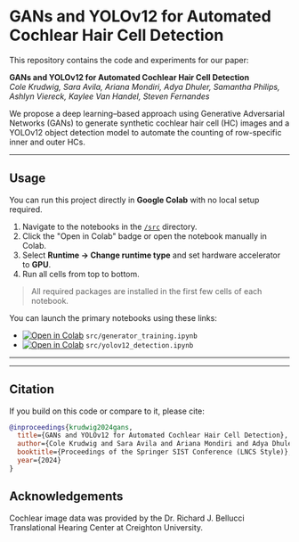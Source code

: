 # GANs and YOLOv12 for Automated Cochlear Hair Cell Detection

This repository contains the code and experiments for our paper:

**GANs and YOLOv12 for Automated Cochlear Hair Cell Detection**  
_Cole Krudwig, Sara Avila, Ariana Mondiri, Adya Dhuler, Samantha Philips, Ashlyn Viereck, Kaylee Van Handel, Steven Fernandes_

We propose a deep learning–based approach using Generative Adversarial Networks (GANs) to generate synthetic cochlear hair cell (HC) images and a YOLOv12 object detection model to automate the counting of row-specific inner and outer HCs.

---

## Usage

You can run this project directly in **Google Colab** with no local setup required.

1. Navigate to the notebooks in the [`/src`](./src) directory.
2. Click the "Open in Colab" badge or open the notebook manually in Colab.
3. Select **Runtime → Change runtime type** and set hardware accelerator to **GPU**.
4. Run all cells from top to bottom.

> All required packages are installed in the first few cells of each notebook.

You can launch the primary notebooks using these links:

- [![Open in Colab](https://colab.research.google.com/assets/colab-badge.svg)](https://colab.research.google.com/github/your-username/your-repo/blob/main/src/generator_training.ipynb) `src/generator_training.ipynb`
- [![Open in Colab](https://colab.research.google.com/assets/colab-badge.svg)](https://colab.research.google.com/github/your-username/your-repo/blob/main/src/yolov12_detection.ipynb) `src/yolov12_detection.ipynb`

---

---

## Citation

If you build on this code or compare to it, please cite:

```bibtex
@inproceedings{krudwig2024gans,
  title={GANs and YOLOv12 for Automated Cochlear Hair Cell Detection},
  author={Cole Krudwig and Sara Avila and Ariana Mondiri and Adya Dhuler and Samantha Philips and Ashlyn Viereck and Kaylee Van Handel and Steven Fernandes},
  booktitle={Proceedings of the Springer SIST Conference (LNCS Style)},
  year={2024}
}
```

## Acknowledgements

Cochlear image data was provided by the Dr. Richard J. Bellucci Translational Hearing Center at Creighton University.
